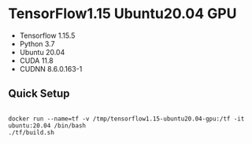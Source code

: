 # TensorFlow1.15 Ubuntu20.04 GPU
- Tensorflow 1.15.5
- Python 3.7 
- Ubuntu 20.04
- CUDA 11.8
- CUDNN 8.6.0.163-1


## Quick Setup
```shell

docker run --name=tf -v /tmp/tensorflow1.15-ubuntu20.04-gpu:/tf -it ubuntu:20.04 /bin/bash
./tf/build.sh

```

